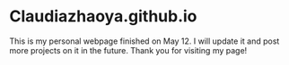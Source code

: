 # Claudiazhaoya.github.io

This is my personal webpage finished on May 12. I will update it and post more projects on it in the future. Thank you for visiting my page!
